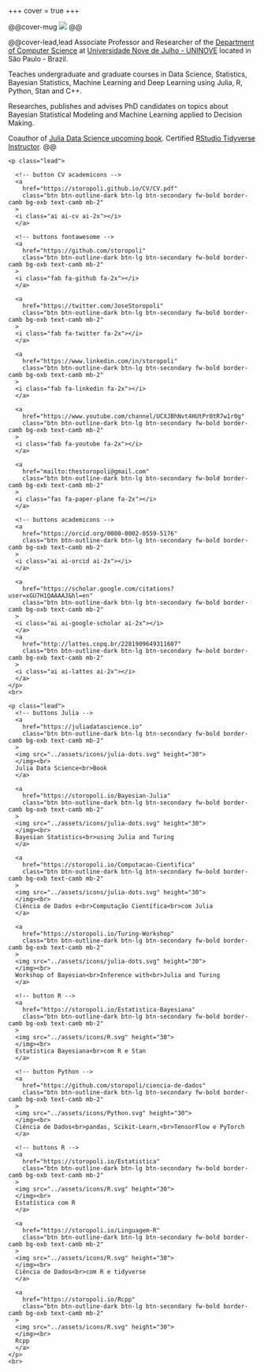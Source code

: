 +++
cover = true
+++

@@cover-mug ![](/assets/cover/pp.jpeg) @@

<!-- # {{author}} -->

@@cover-lead,lead
  Associate Professor and Researcher of the [Department of Computer Science](https://uninove.br/ppgi) at [Universidade Nove de Julho - UNINOVE](https://uninove.br) located in São Paulo - Brazil.

  Teaches undergraduate and graduate courses in Data Science, Statistics, Bayesian Statistics, Machine Learning and Deep Learning using Julia, R, Python, Stan and C++.

  Researches, publishes and advises PhD candidates on topics about Bayesian Statistical Modeling and Machine Learning applied to Decision Making.

  Coauthor of [Julia Data Science upcoming book](https://juliadatascience.io/). Certified [RStudio Tidyverse Instructor](https://education.rstudio.com/trainers/people/storopoli+jose/).
@@

~~~
<p class="lead">

  <!-- button CV academicons -->
  <a
    href="https://storopoli.github.io/CV/CV.pdf"
    class="btn btn-outline-dark btn-lg btn-secondary fw-bold border-camb bg-oxb text-camb mb-2"
  >
  <i class="ai ai-cv ai-2x"></i>
  </a>

  <!-- buttons fontawesome -->
  <a
    href="https://github.com/storopoli"
    class="btn btn-outline-dark btn-lg btn-secondary fw-bold border-camb bg-oxb text-camb mb-2"
  >
  <i class="fab fa-github fa-2x"></i>
  </a>

  <a
    href="https://twitter.com/JoseStoropoli"
    class="btn btn-outline-dark btn-lg btn-secondary fw-bold border-camb bg-oxb text-camb mb-2"
  >
  <i class="fab fa-twitter fa-2x"></i>
  </a>

  <a
    href="https://www.linkedin.com/in/storopoli"
    class="btn btn-outline-dark btn-lg btn-secondary fw-bold border-camb bg-oxb text-camb mb-2"
  >
  <i class="fab fa-linkedin fa-2x"></i>
  </a>

  <a
    href="https://www.youtube.com/channel/UCXJBhNvt4HUtPr0tR7w1r0g"
    class="btn btn-outline-dark btn-lg btn-secondary fw-bold border-camb bg-oxb text-camb mb-2"
  >
  <i class="fab fa-youtube fa-2x"></i>
  </a>

  <a
    href="mailto:thestoropoli@gmail.com"
    class="btn btn-outline-dark btn-lg btn-secondary fw-bold border-camb bg-oxb text-camb mb-2"
  >
  <i class="fas fa-paper-plane fa-2x"></i>
  </a>

  <!-- buttons academicons -->
  <a
    href="https://orcid.org/0000-0002-0559-5176"
    class="btn btn-outline-dark btn-lg btn-secondary fw-bold border-camb bg-oxb text-camb mb-2"
  >
  <i class="ai ai-orcid ai-2x"></i>
  </a>

  <a
    href="https://scholar.google.com/citations?user=xGU7H1QAAAAJ&hl=en"
    class="btn btn-outline-dark btn-lg btn-secondary fw-bold border-camb bg-oxb text-camb mb-2"
  >
  <i class="ai ai-google-scholar ai-2x"></i>
  </a>
  <a
    href="http://lattes.cnpq.br/2281909649311607"
    class="btn btn-outline-dark btn-lg btn-secondary fw-bold border-camb bg-oxb text-camb mb-2"
  >
  <i class="ai ai-lattes ai-2x"></i>
  </a>
</p>
<br>
~~~

~~~
<p class="lead">
  <!-- buttons Julia -->
  <a
    href="https://juliadatascience.io"
    class="btn btn-outline-dark btn-lg btn-secondary fw-bold border-camb bg-oxb text-camb mb-2"
  >
  <img src="../assets/icons/julia-dots.svg" height="30">
  </img><br>
  Julia Data Science<br>Book
  </a>

  <a
    href="https://storopoli.io/Bayesian-Julia"
    class="btn btn-outline-dark btn-lg btn-secondary fw-bold border-camb bg-oxb text-camb mb-2"
  >
  <img src="../assets/icons/julia-dots.svg" height="30">
  </img><br>
  Bayesian Statistics<br>using Julia and Turing
  </a>

  <a
    href="https://storopoli.io/Computacao-Cientifica"
    class="btn btn-outline-dark btn-lg btn-secondary fw-bold border-camb bg-oxb text-camb mb-2"
  >
  <img src="../assets/icons/julia-dots.svg" height="30">
  </img><br>
  Ciência de Dados e<br>Computação Científica<br>com Julia
  </a>

  <a
    href="https://storopoli.io/Turing-Workshop"
    class="btn btn-outline-dark btn-lg btn-secondary fw-bold border-camb bg-oxb text-camb mb-2"
  >
  <img src="../assets/icons/julia-dots.svg" height="30">
  </img><br>
  Workshop of Bayesian<br>Inference with<br>Julia and Turing
  </a>

  <!-- button R -->
  <a
    href="https://storopoli.io/Estatistica-Bayesiana"
    class="btn btn-outline-dark btn-lg btn-secondary fw-bold border-camb bg-oxb text-camb mb-2"
  >
  <img src="../assets/icons/R.svg" height="30">
  </img><br>
  Estatística Bayesiana<br>com R e Stan
  </a>

  <!-- button Python -->
  <a
    href="https://github.com/storopoli/ciencia-de-dados"
    class="btn btn-outline-dark btn-lg btn-secondary fw-bold border-camb bg-oxb text-camb mb-2"
  >
  <img src="../assets/icons/Python.svg" height="30">
  </img><br>
  Ciência de Dados<br>pandas, Scikit-Learn,<br>TensorFlow e PyTorch
  </a>

  <!-- buttons R -->
  <a
    href="https://storopoli.io/Estatistica"
    class="btn btn-outline-dark btn-lg btn-secondary fw-bold border-camb bg-oxb text-camb mb-2"
  >
  <img src="../assets/icons/R.svg" height="30">
  </img><br>
  Estatística com R
  </a>

  <a
    href="https://storopoli.io/Linguagem-R"
    class="btn btn-outline-dark btn-lg btn-secondary fw-bold border-camb bg-oxb text-camb mb-2"
  >
  <img src="../assets/icons/R.svg" height="30">
  </img><br>
  Ciência de Dados<br>com R e tidyverse
  </a>

  <a
    href="https://storopoli.io/Rcpp"
    class="btn btn-outline-dark btn-lg btn-secondary fw-bold border-camb bg-oxb text-camb mb-2"
  >
  <img src="../assets/icons/R.svg" height="30">
  </img><br>
  Rcpp
  </a>
</p>
<br>
~~~

<!-- Latest blog post blah blah (e.g. <https://fredrikekre.se/posts/>) -->

<!--
https://stackoverflow.com/questions/25923623/change-hover-color-on-a-button-with-bootstrap-customization

/*This is modifying the btn-primary colors but you could create your own .btn-something class as well*/
.btn-primary {
    color: #fff;
    background-color: #0495c9;
    border-color: #357ebd; /*set the color you want here*/
}
.btn-primary:hover, .btn-primary:focus, .btn-primary:active, .btn-primary.active, .open>.dropdown-toggle.btn-primary {
    color: #fff;
    background-color: #00b3db;
    border-color: #285e8e; /*set the color you want here*/
}
-->
